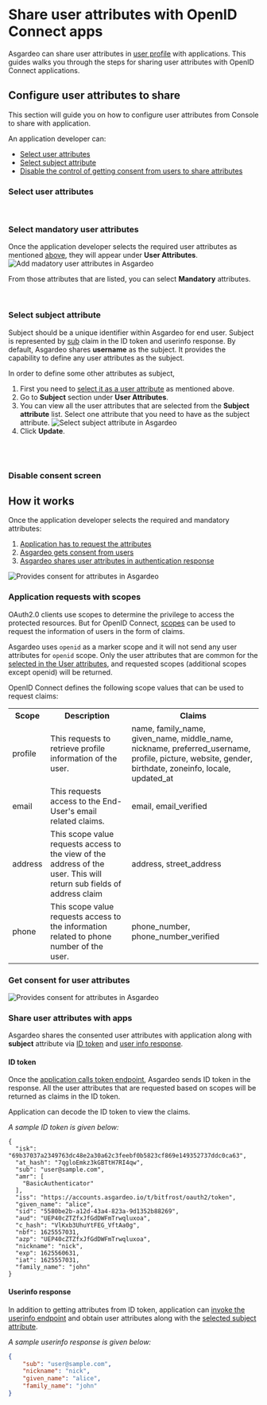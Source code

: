 # Share user attributes with OpenID Connect apps

Asgardeo can share user attributes in <a href="/guides/user-management/user-profiles/">user profile</a> with applications. This guides walks you through the steps for sharing user attributes with OpenID Connect applications. 

## Configure user attributes to share
This section will guide you on how to configure user attributes from Console to share with application.

An application developer can:
- [Select user attributes](#select-user-attributes)
- [Select subject attribute](#select-subject-attribute)
- [Disable the control of getting consent from users to share attributes](#disable-consent-screen)

### Select user attributes
<CommonGuide guide='guides/fragments/manage-app/manage-user-attributes/select-user-attributes.md'/>

<br>

### Select mandatory user attributes

<CommonGuide guide='guides/fragments/manage-app/manage-user-attributes/select-mandatory-attributes.md'/>

Once the application developer selects the required user attributes as mentioned [above](#select-user-attributes), they will appear under **User Attributes**.
<img :src="$withBase('/assets/img/guides/applications/attributes/oidc/add-mandatory-user-attributes.png')" alt="Add madatory user attributes in Asgardeo">

From those attributes that are listed, you can select **Mandatory** attributes. 

<br>

### Select subject attribute

Subject should be a unique identifier within Asgardeo for end user. Subject is represented by [sub](https://openid.net/specs/openid-connect-core-1_0.html#IDToken) claim in the ID token and userinfo response. 
By default, Asgardeo shares **username** as the subject. It provides the capability to define any user attributes as the subject.

In order to define some other attributes as subject, 
1. First you need to [select it as a user attribute](#select-user-attributes) as mentioned above. 
2. Go to **Subject** section under **User Attributes**.
3. You can view all the user attributes that are selected from the **Subject attribute** list. Select one attribute that you need to have as the subject attribute.
    <img :src="$withBase('/assets/img/guides/applications/attributes/oidc/select-sub-attribute.png')" alt="Select subject attribute in Asgardeo"> 
4. Click **Update**.

<br>
<br>

### Disable consent screen

 <CommonGuide guide='guides/fragments/manage-app/manage-user-attributes/disable-user-consent.md'/>

## How it works

Once the application developer selects the required and mandatory attributes:
1. [Application has to request the attributes](#application-requests-with-scopes)
2. [Asgardeo gets consent from users](#get-consent-for-user-attributes)
3. [Asgardeo shares user attributes in authentication response](#share-user-attributes-with-apps)

<img :src="$withBase('/assets/img/guides/applications/attributes/oidc/how-it-works.png')" alt="Provides consent for attributes in Asgardeo">


### Application requests with scopes
OAuth2.0 clients use scopes to determine the privilege to access the protected resources. But for OpenID Connect, [scopes](https://openid.net/specs/openid-connect-core-1_0.html#ScopeClaims) can be used to request the information of users in the form of claims.

Asgardeo uses `openid` as a marker scope and it will not send any user attributes for `openid` scope. Only the user attributes that are common for the [selected in the User attributes](#select-user-attributes), and requested scopes (additional scopes except openid) will be returned.

OpenID Connect defines the following scope values that can be used to request claims:

<table>
  <tr>
    <th>Scope</th>
    <th>Description</th> 
    <th>Claims</th>
  </tr>
   <tr>
      <td>profile</td>
      <td>This requests to retrieve profile information of the user.</td>
      <td>name, family_name, given_name, middle_name, nickname, preferred_username, profile, picture, website, gender, birthdate, zoneinfo, locale, updated_at</td>
    </tr>
  <tr>
    <td>email</td>
    <td>This requests access to the End-User's email related claims.</td>
    <td>email, email_verified</td>
  </tr>
  <tr>
    <td>address</td>
    <td>This scope value requests access to the view of the address of the user. This will return sub fields of address claim</td>
    <td>address, street_address</td>
  </tr>
  <tr>
      <td>phone</td>
      <td>This scope value requests access to the information related to phone number of the user.</td>
      <td>phone_number, phone_number_verified</td>
  </tr>
</table>

### Get consent for user attributes
 
<CommonGuide guide='guides/fragments/manage-app/manage-user-attributes/get-user-consent.md'/>

<img :src="$withBase('/assets/img/guides/applications/attributes/oidc/provide-consent.png')" alt="Provides consent for attributes in Asgardeo">


<br>

### Share user attributes with apps
Asgardeo shares the consented user attributes with application along with **subject** attribute via [ID token](#id-token) and [user info response](#userinfo-response). 

#### ID token
Once the <a href="/guides/applications/integrate-confidential-client/#get-tokens">application calls token endpoint</a>, Asgardeo sends ID token in the response. 
All the user attributes that are requested based on scopes will be returned as claims in the ID token.

Application can decode the ID token to view the claims.

_A sample ID token is given below:_

```
{
  "isk": "69b37037a2349763dc48e2a30a62c3feebf0b5823cf869e149352737ddc0ca63",
  "at_hash": "7qgloEmkz3kGBTtH7RI4qw",
  "sub": "user@sample.com",
  "amr": [
    "BasicAuthenticator"
  ],
  "iss": "https://accounts.asgardeo.io/t/bitfrost/oauth2/token",
  "given_name": "alice",
  "sid": "5580be2b-a12d-43a4-823a-9d1352b88269",
  "aud": "UEP40cZTZfxJfGdDWFmTrwqluxoa",
  "c_hash": "VlKxb3UhuYtFEG_VftAa0g",
  "nbf": 1625557031,
  "azp": "UEP40cZTZfxJfGdDWFmTrwqluxoa",
  "nickname": "nick",
  "exp": 1625560631,
  "iat": 1625557031,
  "family_name": "john"
}
```

#### Userinfo response

In addition to getting attributes from ID token, application can <a href="/guides/applications/integrate-confidential-client/#retrieve-user-details">invoke the userinfo endpoint</a> and obtain user attributes along with the [selected subject attribute](#select-subject-attribute).

_A sample userinfo response is given below:_

```json
{
    "sub": "user@sample.com",
    "nickname": "nick",
    "given_name": "alice",
    "family_name": "john"
}
```

